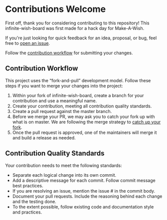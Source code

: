 # Contributions Welcome
First off, thank you for considering contributing to this repository! This infinite-wish-board was first made for a hack day for Make-A-Wish.

If you're just looking for quick feedback for an idea, proposal, or bug, feel free to [open an issue](https://github.com/homedepot/infinite-wish-board/issues/new/choose).

Follow the [contribution workflow](#contribution-workflow) for submitting your changes.

## Contribution Workflow
This project uses the “fork-and-pull” development model. Follow these steps if you want to merge your changes into the project:

1. Within your fork of infinite-wish-board, create a branch for your contribution and use a meaningful name.
2. Create your contribution, meeting all contribution quality standards.
3. Create a pull request against the master branch.
4. Before we merge your PR, we may ask you to catch your fork up with what is on master. We are following the merge strategy to [catch up your fork](https://help.github.com/en/articles/syncing-a-fork). 
5. Once the pull request is approved, one of the maintainers will merge it and build a release as needed.

## Contribution Quality Standards
Your contribution needs to meet the following standards:

- Separate each logical change into its own commit.
- Add a descriptive message for each commit. Follow commit message best practices.
- If you are resolving an issue, mention the issue # in the commit body.
- Document your pull requests. Include the reasoning behind each change and the testing done.
- To the extent possible, follow existing code and documentation style and practices.


